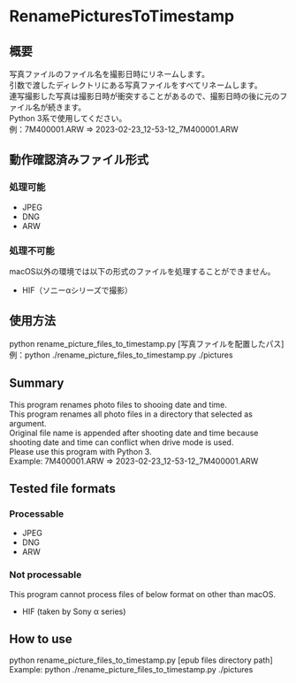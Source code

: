 # RenamePicturesToTimestamp
## 概要
写真ファイルのファイル名を撮影日時にリネームします。  
引数で渡したディレクトリにある写真ファイルをすべてリネームします。  
連写撮影した写真は撮影日時が衝突することがあるので、撮影日時の後に元のファイル名が続きます。  
Python 3系で使用してください。  
例：7M400001.ARW => 2023-02-23_12-53-12_7M400001.ARW  
## 動作確認済みファイル形式
### 処理可能
- JPEG
- DNG
- ARW
### 処理不可能
macOS以外の環境では以下の形式のファイルを処理することができません。
- HIF（ソニーαシリーズで撮影）
## 使用方法
python rename_picture_files_to_timestamp.py [写真ファイルを配置したパス]  
例：python ./rename_picture_files_to_timestamp.py ./pictures

## Summary
This program renames photo files to shooing date and time.  
This program renames all photo files in a directory that selected as argument.  
Original file name is appended after shooting date and time because shooting date and time can conflict when drive mode is used.  
Please use this program with Python 3.  
Example: 7M400001.ARW => 2023-02-23_12-53-12_7M400001.ARW  
## Tested file formats
### Processable
- JPEG
- DNG
- ARW
### Not processable
This program cannot process files of below format on other than macOS.
- HIF (taken by Sony α series)
## How to use
python rename_picture_files_to_timestamp.py [epub files directory path]  
Example: python ./rename_picture_files_to_timestamp.py ./pictures
